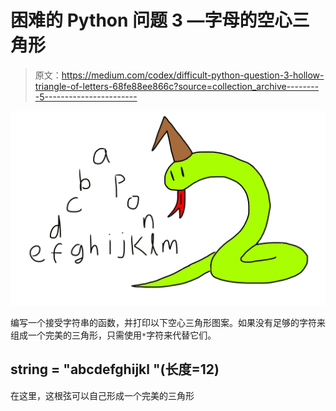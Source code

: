 # 困难的 Python 问题 3 —字母的空心三角形

> 原文：<https://medium.com/codex/difficult-python-question-3-hollow-triangle-of-letters-68fe88ee866c?source=collection_archive---------5----------------------->

![](img/f5d4e06644e2ad474b43ddb63e685c3f.png)

编写一个接受字符串的函数，并打印以下空心三角形图案。如果没有足够的字符来组成一个完美的三角形，只需使用`*`字符来代替它们。

## string = "abcdefghijkl "(长度=12)

在这里，这根弦可以自己形成一个完美的三角形